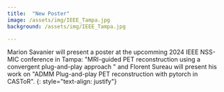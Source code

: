 ```yaml
---
title:  "New Poster"
image: /assets/img/IEEE_Tampa.jpg
background: /assets/img/IEEE_Tampa.jpg

---
```

Marion Savanier will present a poster at the upcomming 2024 IEEE NSS-MIC conference in Tampa: "MRI-guided PET reconstruction using a convergent plug-and-play approach " and Florent Sureau will present his work on "ADMM Plug-and-play PET reconstruction with pytorch in CASToR".
{: style="text-align: justify"}

